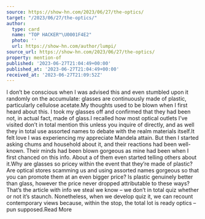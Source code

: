 ```yaml
---
source: https://show-hn.com/2023/06/27/the-optics/
target: "/2023/06/27/the-optics/"
author:
  type: card
  name: "TOP HACKER™\U0001F4E2"
  photo: ''
  url: https://show-hn.com/author/lumpi/
source_url: https://show-hn.com/2023/06/27/the-optics/
property: mention-of
published: '2023-06-27T21:04:49+00:00'
published_at: '2023-06-27T21:04:49+00:00'
received_at: '2023-06-27T21:09:52Z'
---
```


I don’t be conscious when I was advised this and even stumbled upon it randomly on the accumulate: glasses are continuously made of plastic, particularly cellulose acetate.My thoughts used to be blown when I first heard about this. I took my glasses off and confirmed that they had been not, in actual fact, made of glass.I recalled how most optical outlets I’ve visited don’t in total mention this unless you inquire of directly, and as well they in total use assorted names to debate with the realm materials itself.It felt love I was experiencing my appreciate Mandela attain. But then I started asking chums and household about it, and their reactions had been well-known. Their minds had been blown gorgeous as mine had been when I first chanced on this info. About a of them even started telling others about it.Why are glasses so pricey within the event that they’re made of plastic? Are optical stores scamming us and using assorted names gorgeous so that you can promote them at an even bigger price? Is plastic genuinely better than glass, however the price never dropped attributable to these ways?That’s the article with info we steal we know – we don’t in total quiz whether or not it’s staunch. Nonetheless, when we develop quiz it, we can recount contemporary views because, within the stop, the total lot is ready optics – pun supposed.Read More